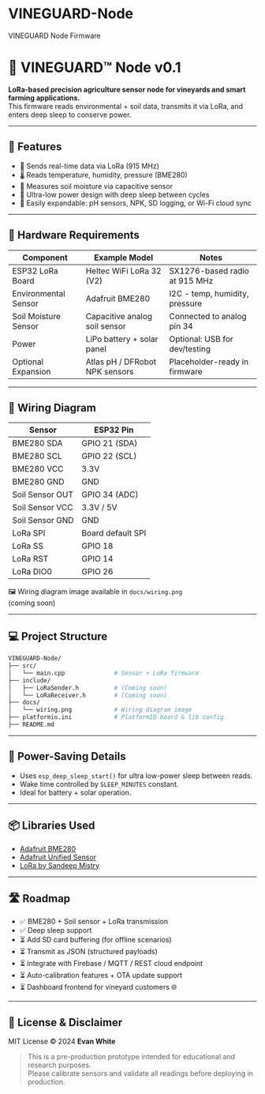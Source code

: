 # VINEGUARD-Node
VINEGUARD Node Firmware
# 🌿 VINEGUARD™ Node v0.1

**LoRa-based precision agriculture sensor node for vineyards and smart farming applications.**  
This firmware reads environmental + soil data, transmits it via LoRa, and enters deep sleep to conserve power.

---

## 🚀 Features

- 📡 Sends real-time data via LoRa (915 MHz)
- 🌡️ Reads temperature, humidity, pressure (BME280)
- 🌱 Measures soil moisture via capacitive sensor
- 🔋 Ultra-low power design with deep sleep between cycles
- 🧠 Easily expandable: pH sensors, NPK, SD logging, or Wi-Fi cloud sync

---

## 🧰 Hardware Requirements

| Component                      | Example Model                       | Notes                                   |
|-------------------------------|-------------------------------------|-----------------------------------------|
| ESP32 LoRa Board              | Heltec WiFi LoRa 32 (V2)            | SX1276-based radio at 915 MHz           |
| Environmental Sensor          | Adafruit BME280                     | I2C - temp, humidity, pressure           |
| Soil Moisture Sensor          | Capacitive analog soil sensor       | Connected to analog pin 34              |
| Power                         | LiPo battery + solar panel          | Optional: USB for dev/testing           |
| Optional Expansion            | Atlas pH / DFRobot NPK sensors      | Placeholder-ready in firmware           |

---

## 🔌 Wiring Diagram

| Sensor           | ESP32 Pin       |
|------------------|------------------|
| BME280 SDA       | GPIO 21 (SDA)    |
| BME280 SCL       | GPIO 22 (SCL)    |
| BME280 VCC       | 3.3V             |
| BME280 GND       | GND              |
| Soil Sensor OUT  | GPIO 34 (ADC)    |
| Soil Sensor VCC  | 3.3V / 5V        |
| Soil Sensor GND  | GND              |
| LoRa SPI         | Board default SPI|
| LoRa SS          | GPIO 18          |
| LoRa RST         | GPIO 14          |
| LoRa DIO0        | GPIO 26          |

🖼️ Wiring diagram image available in `docs/wiring.png`  
(coming soon)

---

## 💻 Project Structure

```bash
VINEGUARD-Node/
├── src/
│   └── main.cpp              # Sensor + LoRa firmware
├── include/
│   ├── LoRaSender.h          # (Coming soon)
│   └── LoRaReceiver.h        # (Coming soon)
├── docs/
│   └── wiring.png            # Wiring diagram image
├── platformio.ini            # PlatformIO board & lib config
├── README.md
```
---

## 🔋 Power-Saving Details

- Uses `esp_deep_sleep_start()` for ultra low-power sleep between reads.
- Wake time controlled by `SLEEP_MINUTES` constant.
- Ideal for battery + solar operation.

---

## 📦 Libraries Used

- [Adafruit BME280](https://registry.platformio.org/libraries/adafruit/Adafruit%20BME280%20Library)
- [Adafruit Unified Sensor](https://registry.platformio.org/libraries/adafruit/Adafruit%20Unified%20Sensor)
- [LoRa by Sandeep Mistry](https://github.com/sandeepmistry/arduino-LoRa)

---

## 🛣️ Roadmap

- ✅ BME280 + Soil sensor + LoRa transmission
- ✅ Deep sleep support
- ⏳ Add SD card buffering (for offline scenarios)
- ⏳ Transmit as JSON (structured payloads)
- ⏳ Integrate with Firebase / MQTT / REST cloud endpoint
- ⏳ Auto-calibration features + OTA update support
- ⏳ Dashboard frontend for vineyard customers 🌐

---

## 📄 License & Disclaimer

MIT License © 2024 **Evan White**

> This is a pre-production prototype intended for educational and research purposes.  
> Please calibrate sensors and validate all readings before deploying in production.


